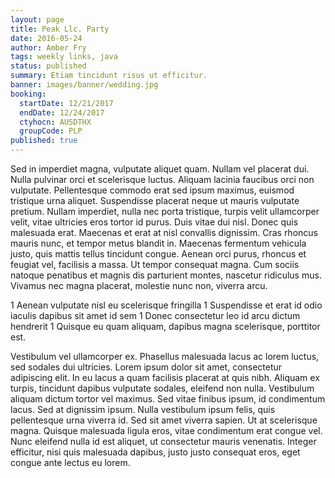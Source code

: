 ```yaml
---
layout: page
title: Peak Llc. Party
date: 2016-05-24
author: Amber Fry
tags: weekly links, java
status: published
summary: Etiam tincidunt risus ut efficitur.
banner: images/banner/wedding.jpg
booking:
  startDate: 12/21/2017
  endDate: 12/24/2017
  ctyhocn: AUSDTHX
  groupCode: PLP
published: true
---
```

Sed in imperdiet magna, vulputate aliquet quam. Nullam vel placerat dui. Nulla pulvinar orci et scelerisque luctus. Aliquam lacinia faucibus orci non vulputate. Pellentesque commodo erat sed ipsum maximus, euismod tristique urna aliquet. Suspendisse placerat neque ut mauris vulputate pretium. Nullam imperdiet, nulla nec porta tristique, turpis velit ullamcorper velit, vitae ultricies eros tortor id purus. Duis vitae dui nisl.
Donec quis malesuada erat. Maecenas et erat at nisl convallis dignissim. Cras rhoncus mauris nunc, et tempor metus blandit in. Maecenas fermentum vehicula justo, quis mattis tellus tincidunt congue. Aenean orci purus, rhoncus et feugiat vel, facilisis a massa. Ut tempor consequat magna. Cum sociis natoque penatibus et magnis dis parturient montes, nascetur ridiculus mus. Vivamus nec magna placerat, molestie nunc non, viverra arcu.

1 Aenean vulputate nisl eu scelerisque fringilla
1 Suspendisse et erat id odio iaculis dapibus sit amet id sem
1 Donec consectetur leo id arcu dictum hendrerit
1 Quisque eu quam aliquam, dapibus magna scelerisque, porttitor est.

Vestibulum vel ullamcorper ex. Phasellus malesuada lacus ac lorem luctus, sed sodales dui ultricies. Lorem ipsum dolor sit amet, consectetur adipiscing elit. In eu lacus a quam facilisis placerat at quis nibh. Aliquam ex turpis, tincidunt dapibus vulputate sodales, eleifend non nulla. Vestibulum aliquam dictum tortor vel maximus. Sed vitae finibus ipsum, id condimentum lacus. Sed at dignissim ipsum. Nulla vestibulum ipsum felis, quis pellentesque urna viverra id. Sed sit amet viverra sapien. Ut at scelerisque magna. Quisque malesuada ligula eros, vitae condimentum erat congue vel. Nunc eleifend nulla id est aliquet, ut consectetur mauris venenatis. Integer efficitur, nisi quis malesuada dapibus, justo justo consequat eros, eget congue ante lectus eu lorem.
